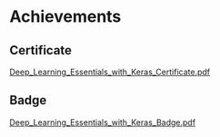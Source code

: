 

# Achievements
## Certificate
[Deep_Learning_Essentials_with_Keras_Certificate.pdf](https://prod-files-secure.s3.us-west-2.amazonaws.com/03e82b26-cccb-4906-bb56-adabcbdc0655/f5cf1405-8a02-49a4-beb6-3d50b033ba6e/Deep_Learning_Essentials_with_Keras_Certificate.pdf?X-Amz-Algorithm=AWS4-HMAC-SHA256&X-Amz-Content-Sha256=UNSIGNED-PAYLOAD&X-Amz-Credential=ASIAZI2LB4663NL5HXEO%2F20250201%2Fus-west-2%2Fs3%2Faws4_request&X-Amz-Date=20250201T221427Z&X-Amz-Expires=3600&X-Amz-Security-Token=IQoJb3JpZ2luX2VjENb%2F%2F%2F%2F%2F%2F%2F%2F%2F%2FwEaCXVzLXdlc3QtMiJIMEYCIQCBkkeS3ZPAn1VuvXxJTDOXUh4qOys9RszSVRPE5zZ5uAIhAJ6kAP18yt8rpyVwnk4RihLcqdpOkv6UcA9%2F5CjeSV8oKogECN%2F%2F%2F%2F%2F%2F%2F%2F%2F%2F%2FwEQABoMNjM3NDIzMTgzODA1IgzeTQHP7HlG8OWe90Yq3AOeiQ36rxTji42vxqsGfK0CtHUHfYOBSPWkn9OfyFTiuRyWfukdzERIIt983z4HLqOcivQwWM%2FrTMesnawPGb0oySsREPo3LoqDC64cuu6ZmRs0pTZ3LeNxUhYfRKfCHPq3gL4537X5m6to3VgFllu37mN1zAwtdp9Bqt7cZJXhNVyI8f1X25Ko09FmJtYcstkPA0v5N786PzB4RaHo9y7q1hCTB%2B3DXLEVrOIJ1M3x9AJoRrhLFJD0GqdEJJ%2BHWkHJpPJ4CJpQx20tWYtgzbBe5GWOCcMc1rCtxz7tEHMeVldTQJYjapMIYcjeOT2aoGihCj0bSYnWydEM1iz5EpKhXjmHjrbm3kA8%2FjJkCkfDTrl4FY7cPUlNd57ROngkmcmWy5%2B0yaCPLHhuA5CjNwhR2v93q%2FArFzw0TM9yzEsM4d8xpIszxogIgTkh1gatDOlxif27GOHMzM9gYT927zDFxlX3NW5FPASrepFQ06OdlBzGEcyK2U1z44iW%2FwXhcgEQ%2FjJWRbYLYLV82KtVOn0bErmm9%2FGH92WHIEPmJCrLngmHY3WTRALq%2FDtZOx3lNxhLDzD4FdblMznYYs%2F6nBmQbCbXERef78OaGE%2B1GiQx8RnVzr2sZH4%2BauMTWDCosfq8BjqkAWW6h5XiQ8OLF2L0JflVsCNPMDGdxVI306vwY4mNnON%2FoSSrNBmjq6gxU5WYagWQUnsSG0l6JZU3ajatSjx37ipqmmG0i4v87lVnu2V98e5CyX38LawH3h7PHci8A%2BezGh%2BQ2ujyLOLpsKeCPfY2EJoTzhmJRYTicXsGp3EhrASG5d6FADzYHASbAozzep3Im1Lc6HGnADeXuHJetAlq7mgd2qPF&X-Amz-Signature=742339feb017b3d2145d6b7f6d7a7e1f55b46c94b8cb106b5ff2d02ffeca53e5&X-Amz-SignedHeaders=host&x-id=GetObject)
## Badge
[Deep_Learning_Essentials_with_Keras_Badge.pdf](https://prod-files-secure.s3.us-west-2.amazonaws.com/03e82b26-cccb-4906-bb56-adabcbdc0655/5c209097-6d96-477f-a031-edc11aa6225f/Deep_Learning_Essentials_with_Keras_Badge.pdf?X-Amz-Algorithm=AWS4-HMAC-SHA256&X-Amz-Content-Sha256=UNSIGNED-PAYLOAD&X-Amz-Credential=ASIAZI2LB4663NL5HXEO%2F20250201%2Fus-west-2%2Fs3%2Faws4_request&X-Amz-Date=20250201T221427Z&X-Amz-Expires=3600&X-Amz-Security-Token=IQoJb3JpZ2luX2VjENb%2F%2F%2F%2F%2F%2F%2F%2F%2F%2FwEaCXVzLXdlc3QtMiJIMEYCIQCBkkeS3ZPAn1VuvXxJTDOXUh4qOys9RszSVRPE5zZ5uAIhAJ6kAP18yt8rpyVwnk4RihLcqdpOkv6UcA9%2F5CjeSV8oKogECN%2F%2F%2F%2F%2F%2F%2F%2F%2F%2F%2FwEQABoMNjM3NDIzMTgzODA1IgzeTQHP7HlG8OWe90Yq3AOeiQ36rxTji42vxqsGfK0CtHUHfYOBSPWkn9OfyFTiuRyWfukdzERIIt983z4HLqOcivQwWM%2FrTMesnawPGb0oySsREPo3LoqDC64cuu6ZmRs0pTZ3LeNxUhYfRKfCHPq3gL4537X5m6to3VgFllu37mN1zAwtdp9Bqt7cZJXhNVyI8f1X25Ko09FmJtYcstkPA0v5N786PzB4RaHo9y7q1hCTB%2B3DXLEVrOIJ1M3x9AJoRrhLFJD0GqdEJJ%2BHWkHJpPJ4CJpQx20tWYtgzbBe5GWOCcMc1rCtxz7tEHMeVldTQJYjapMIYcjeOT2aoGihCj0bSYnWydEM1iz5EpKhXjmHjrbm3kA8%2FjJkCkfDTrl4FY7cPUlNd57ROngkmcmWy5%2B0yaCPLHhuA5CjNwhR2v93q%2FArFzw0TM9yzEsM4d8xpIszxogIgTkh1gatDOlxif27GOHMzM9gYT927zDFxlX3NW5FPASrepFQ06OdlBzGEcyK2U1z44iW%2FwXhcgEQ%2FjJWRbYLYLV82KtVOn0bErmm9%2FGH92WHIEPmJCrLngmHY3WTRALq%2FDtZOx3lNxhLDzD4FdblMznYYs%2F6nBmQbCbXERef78OaGE%2B1GiQx8RnVzr2sZH4%2BauMTWDCosfq8BjqkAWW6h5XiQ8OLF2L0JflVsCNPMDGdxVI306vwY4mNnON%2FoSSrNBmjq6gxU5WYagWQUnsSG0l6JZU3ajatSjx37ipqmmG0i4v87lVnu2V98e5CyX38LawH3h7PHci8A%2BezGh%2BQ2ujyLOLpsKeCPfY2EJoTzhmJRYTicXsGp3EhrASG5d6FADzYHASbAozzep3Im1Lc6HGnADeXuHJetAlq7mgd2qPF&X-Amz-Signature=a38648af5e02443de7065aef75a7bf37486b11918e4f1d211f29521dd42e50e4&X-Amz-SignedHeaders=host&x-id=GetObject)
